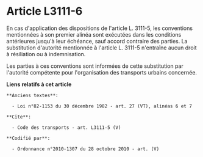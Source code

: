 # Article L3111-6

En cas d'application des dispositions de l'article L. 3111-5, les conventions mentionnées à son premier alinéa sont exécutées
dans les conditions antérieures jusqu'à leur échéance, sauf accord contraire des parties. La substitution d'autorité
mentionnée à l'article L. 3111-5 n'entraîne aucun droit à résiliation ou à indemnisation. 

Les parties à ces conventions sont informées de cette substitution par l'autorité compétente pour l'organisation des
transports urbains concernée.

**Liens relatifs à cet article**

	**Anciens textes**:

	  - Loi n°82-1153 du 30 décembre 1982 - art. 27 (VT), alinéas 6 et 7

	**Cite**:

	  - Code des transports - art. L3111-5 (V)

	**Codifié par**:

	  - Ordonnance n°2010-1307 du 28 octobre 2010 - art. (V)
